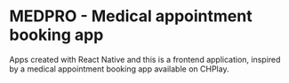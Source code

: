# MEDPRO - Medical appointment booking app
Apps created with React Native and this is a frontend application, inspired by a medical appointment booking app available on CHPlay. 


